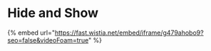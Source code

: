 # Hide and Show

{% embed url="https://fast.wistia.net/embed/iframe/g479ahobo9?seo=false&videoFoam=true" %}

